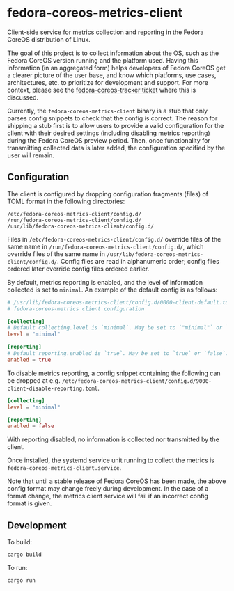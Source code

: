 # fedora-coreos-metrics-client

Client-side service for metrics collection and reporting in the Fedora CoreOS
distribution of Linux.

The goal of this project is to collect information about the OS, such as the
Fedora CoreOS version running and the platform used. Having this information
(in an aggregated form) helps developers of Fedora CoreOS get a clearer picture
of the user base, and know which platforms, use cases, architectures, etc. to
prioritize for development and support. For more context, please see the
[fedora-coreos-tracker ticket](https://github.com/coreos/fedora-coreos-tracker/issues/86)
where this is discussed.

Currently, the `fedora-coreos-metrics-client` binary is a stub that only parses
config snippets to check that the config is correct. The reason for shipping a
stub first is to allow users to provide a valid configuration for the client
with their desired settings (including disabling metrics reporting) during the
Fedora CoreOS preview period. Then, once functionality for transmitting
collected data is later added, the configuration specified by the user will
remain.

## Configuration

The client is configured by dropping configuration fragments (files) of TOML
format in the following directories:

```
/etc/fedora-coreos-metrics-client/config.d/
/run/fedora-coreos-metrics-client/config.d/
/usr/lib/fedora-coreos-metrics-client/config.d/
```

Files in `/etc/fedora-coreos-metrics-client/config.d/` override files of the
same name in `/run/fedora-coreos-metrics-client/config.d/`, which override
files of the same name in `/usr/lib/fedora-coreos-metrics-client/config.d/`.
Config files are read in alphanumeric order; config files ordered later
override config files ordered earlier.

By default, metrics reporting is enabled, and the level of information
collected is set to `minimal`. An example of the default config is as follows:

```TOML
# /usr/lib/fedora-coreos-metrics-client/config.d/0000-client-default.toml
# fedora-coreos-metrics client configuration

[collecting]
# Default collecting.level is `minimal`. May be set to `"minimal"` or `"full"`.
level = "minimal"

[reporting]
# Default reporting.enabled is `true`. May be set to `true` or `false`.
enabled = true

```

To disable metrics reporting, a config snippet containing the following can be
dropped at e.g.
`/etc/fedora-coreos-metrics-client/config.d/9000-client-disable-reporting.toml`.

```TOML
[collecting]
level = "minimal"

[reporting]
enabled = false

```

With reporting disabled, no information is collected nor transmitted by the
client.

Once installed, the systemd service unit running to collect the metrics is
`fedora-coreos-metrics-client.service`.

Note that until a stable release of Fedora CoreOS has been made, the above
config format may change freely during development. In the case of a format
change, the metrics client service will fail if an incorrect config format is
given.

## Development

To build:

```
cargo build
```

To run:

```
cargo run
```
